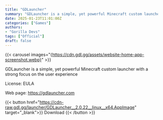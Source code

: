 ```yaml
---
title: "GDLauncher"
summary: "GDLauncher is a simple, yet powerful Minecraft custom launcher with a strong focus on the user experience"
date: 2025-01-23T11:01:00Z
categories: ["Games"]
authors:
- "Gorilla Devs"
tags: ["Official"]
draft: false
---
```


{{< carousel images="{https://cdn.gdl.gg/assets/website-home-app-screenshot.webp}" >}}

GDLauncher is a simple, yet powerful Minecraft custom launcher with a strong focus on the user experience

License: EULA

Web page: <https://gdlauncher.com>

{{< button href="https://cdn-raw.gdl.gg/launcher/GDLauncher__2.0.22__linux__x64.AppImage" target="_blank">}}
Download
{{< /button >}}
